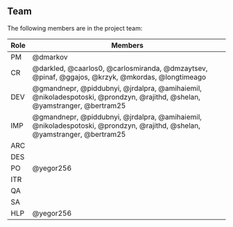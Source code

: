 ## Team

The following members are in the project team:

Role | Members
---|---
PM | @dmarkov
CR | @darkled, @caarlos0, @carlosmiranda, @dmzaytsev, @pinaf, @ggajos, @krzyk, @mkordas, @longtimeago
DEV | @gmandnepr, @piddubnyi, @jrdalpra, @amihaiemil, @nikoladespotoski, @prondzyn, @rajithd, @shelan, @yamstranger, @bertram25
IMP | @gmandnepr, @piddubnyi, @jrdalpra, @amihaiemil, @nikoladespotoski, @prondzyn, @rajithd, @shelan, @yamstranger, @bertram25
ARC | 
DES | 
PO | @yegor256
ITR | 
QA | 
SA | 
HLP | @yegor256

